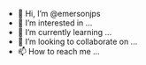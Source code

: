 - 👋 Hi, I’m @emersonjps
- 👀 I’m interested in ...
- 🌱 I’m currently learning ...
- 💞️ I’m looking to collaborate on ...
- 📫 How to reach me ...

<!---
emersonjps/emersonjps is a ✨ special ✨ repository because its `README.md` (this file) appears on your GitHub profile.
You can click the Preview link to take a look at your changes.
--->

